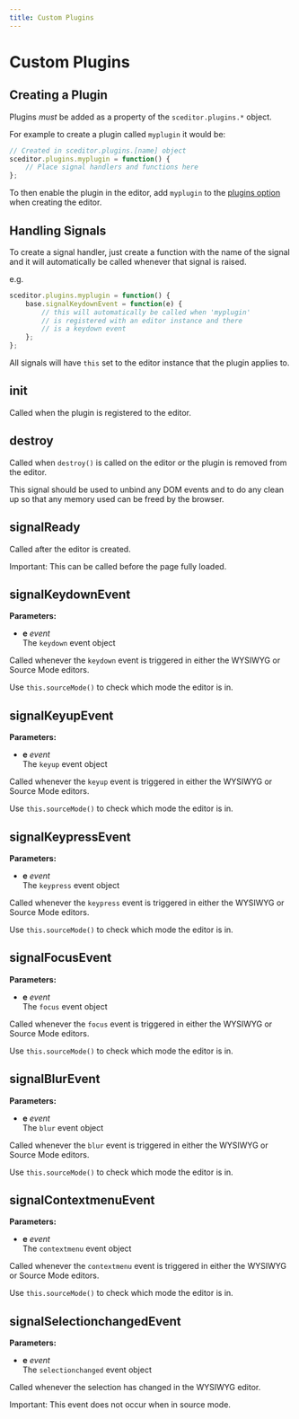 ```yaml
---
title: Custom Plugins
---
```


# Custom Plugins <a id="custom-plugins"></a>


## Creating a Plugin <a id="creating"></a>

Plugins *must* be added as a property of the `sceditor.plugins.*` object.

For example to create a plugin called `myplugin` it would be:

```js
// Created in sceditor.plugins.[name] object
sceditor.plugins.myplugin = function() {
	// Place signal handlers and functions here
};
```

To then enable the plugin in the editor, add `myplugin` to the [plugins option](/documentation/options/#plugins) when creating the editor.


## Handling Signals <a id="handling-signals"></a>

To create a signal handler, just create a function with the name of the signal and it will automatically be called whenever that signal is raised.

e.g.

```js
sceditor.plugins.myplugin = function() {
	base.signalKeydownEvent = function(e) {
		// this will automatically be called when 'myplugin'
		// is registered with an editor instance and there
		// is a keydown event
	};
};
```

All signals will have `this` set to the editor instance that the plugin applies to.


## init <a id="init"></a>

Called when the plugin is registered to the editor.


## destroy <a id="destroy"></a>

Called when `destroy()` is called on the editor or the plugin is removed from the editor.

This signal should be used to unbind any DOM events and to do any clean up so that any memory used can be freed by the browser.


## signalReady <a id="signalReady"></a>

Called after the editor is created.

<span class="Label Label--important">Important:</span> This can be called before the page fully loaded.


## signalKeydownEvent <a id="signalKeydownEvent"></a>

**Parameters:**

 * **e** *event*  
   The `keydown` event object

Called whenever the `keydown` event is triggered in either the WYSIWYG or Source Mode editors.

Use `this.sourceMode()` to check which mode the editor is in.


## signalKeyupEvent <a id="signalKeyupEvent"></a>

**Parameters:**

 * **e** *event*  
   The `keyup` event object

Called whenever the `keyup` event is triggered in either the WYSIWYG or Source Mode editors.

Use `this.sourceMode()` to check which mode the editor is in.


## signalKeypressEvent <a id="signalKeypressEvent"></a>

**Parameters:**

 * **e** *event*  
   The `keypress` event object

Called whenever the `keypress` event is triggered in either the WYSIWYG or Source Mode editors.

Use `this.sourceMode()` to check which mode the editor is in.


## signalFocusEvent <a id="signalFocusEvent"></a>

**Parameters:**

 * **e** *event*  
   The `focus` event object

Called whenever the `focus` event is triggered in either the WYSIWYG or Source Mode editors.

Use `this.sourceMode()` to check which mode the editor is in.


## signalBlurEvent <a id="signalBlurEvent"></a>

**Parameters:**

 * **e** *event*  
   The `blur` event object

Called whenever the `blur` event is triggered in either the WYSIWYG or Source Mode editors.

Use `this.sourceMode()` to check which mode the editor is in.


## signalContextmenuEvent <a id="signalContextmenuEvent"></a>

**Parameters:**

 * **e** *event*  
   The `contextmenu` event object

Called whenever the `contextmenu` event is triggered in either the WYSIWYG or Source Mode editors.

Use `this.sourceMode()` to check which mode the editor is in.


## signalSelectionchangedEvent <a id="signalSelectionchangedEvent"></a>

**Parameters:**

 * **e** *event*  
   The `selectionchanged` event object

Called whenever the selection has changed in the WYSIWYG editor.

<span class="Label Label--important">Important:</span> This event does not occur when in source mode.
